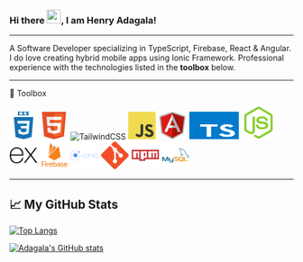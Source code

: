 ### Hi there <img src="https://raw.githubusercontent.com/MartinHeinz/MartinHeinz/master/wave.gif" width="25px" height="25px">, I am Henry Adagala!

---

A Software Developer specializing in TypeScript, Firebase, React & Angular. I do love creating hybrid mobile apps using Ionic Framework. Professional experience with the technologies listed in the **toolbox** below.


---

🧰 Toolbox

<img src="https://github.com/devicons/devicon/blob/master/icons/css3/css3-plain-wordmark.svg" alt="CSS" width="50" height="50"/> <img src="https://github.com/devicons/devicon/blob/master/icons/html5/html5-original.svg" alt="HTML" width="50" height="50"/> <img src="https://cdn.worldvectorlogo.com/logos/tailwindcss.svg" alt="TailwindCSS" width="50" height="50"/> 
<img src="https://github.com/devicons/devicon/blob/master/icons/javascript/javascript-original.svg" alt="JavaScript" width="50" height="50"/> 
<img src="https://github.com/devicons/devicon/blob/master/icons/angularjs/angularjs-original.svg" alt="Angular" width="50" height="50"/> <img src="https://github.com/devicons/devicon/blob/master/icons/typescript/typescript-original.svg" alt="TypeScript" width="90" height="50"/> 
<img src="https://github.com/devicons/devicon/blob/master/icons/nodejs/nodejs-original.svg" alt="NodeJS" width="60" height="60"/>
<img src="https://github.com/devicons/devicon/blob/master/icons/express/express-original.svg" alt="ExpressJS" width="50" height="50"/>
<img src="https://github.com/devicons/devicon/blob/master/icons/firebase/firebase-plain-wordmark.svg" alt="Firebase" width="50" height="50"/>
<img src="https://github.com/devicons/devicon/blob/master/icons/ionic/ionic-original-wordmark.svg" alt="Ionic" width="50" height="50"/>
<img src="https://github.com/devicons/devicon/blob/master/icons/git/git-original.svg" alt="Git" width="50" height="50"/>
<img src="https://github.com/devicons/devicon/blob/master/icons/npm/npm-original-wordmark.svg" alt="npm" width="50" height="50"/>
<img src="https://github.com/devicons/devicon/blob/master/icons/mysql/mysql-original-wordmark.svg" alt="MySQL" width="50" height="50">

---

## &#x1f4c8; My GitHub Stats

[![Top Langs](https://github-readme-stats.vercel.app/api/top-langs/?username=adagala&hide=html,css&theme=radical)](https://github.com/anuraghazra/github-readme-stats)

[![Adagala's GitHub stats](https://github-readme-stats.vercel.app/api?username=adagala&theme=radical)](https://github.com/anuraghazra/github-readme-stats)


<!--
**adagala/adagala** is a ✨ _special_ ✨ repository because its `README.md` (this file) appears on your GitHub profile.

Here are some ideas to get you started:

- 🔭 I’m currently working on ...
- 🌱 I’m currently learning ...
- 👯 I’m looking to collaborate on ...
- 🤔 I’m looking for help with ...
- 💬 Ask me about ...
- 📫 How to reach me: ...
- 😄 Pronouns: ...
- ⚡ Fun fact: ...
-->
